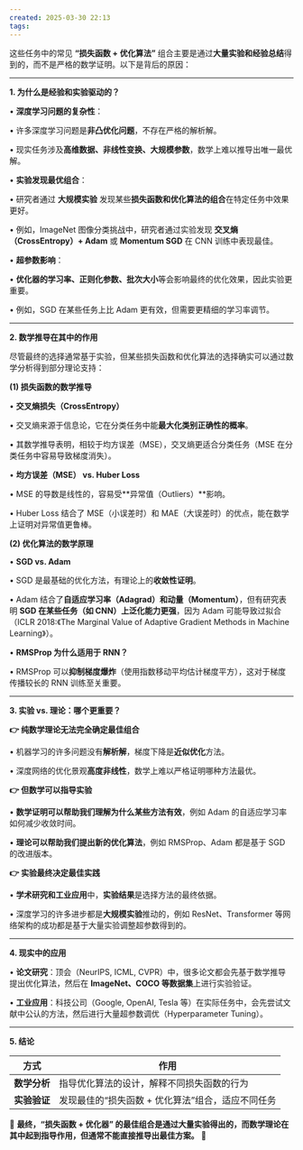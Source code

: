 ```yaml
---
created: 2025-03-30 22:13
tags:
---
```

这些任务中的常见 **“损失函数 + 优化算法”** 组合主要是通过**大量实验和经验总结**得到的，而不是严格的数学证明。以下是背后的原因：

---

**1. 为什么是经验和实验驱动的？**

• **深度学习问题的复杂性**：

• 许多深度学习问题是**非凸优化问题**，不存在严格的解析解。

• 现实任务涉及**高维数据、非线性变换、大规模参数**，数学上难以推导出唯一最优解。

• **实验发现最优组合**：

• 研究者通过 **大规模实验** 发现某些**损失函数和优化算法的组合**在特定任务中效果更好。

• 例如，ImageNet 图像分类挑战中，研究者通过实验发现 **交叉熵（CrossEntropy）+ Adam** 或 **Momentum SGD** 在 CNN 训练中表现最佳。

• **超参数影响**：

• **优化器的学习率、正则化参数、批次大小**等会影响最终的优化效果，因此实验更重要。

• 例如，SGD 在某些任务上比 Adam 更有效，但需要更精细的学习率调节。

---

**2. 数学推导在其中的作用**

  

尽管最终的选择通常基于实验，但某些损失函数和优化算法的选择确实可以通过数学分析得到部分理论支持：

  

**(1) 损失函数的数学推导**

• **交叉熵损失（CrossEntropy）**

• 交叉熵来源于信息论，它在分类任务中能**最大化类别正确性的概率**。

• 其数学推导表明，相较于均方误差（MSE），交叉熵更适合分类任务（MSE 在分类任务中容易导致梯度消失）。

• **均方误差（MSE） vs. Huber Loss**

• MSE 的导数是线性的，容易受**异常值（Outliers）**影响。

• Huber Loss 结合了 MSE（小误差时）和 MAE（大误差时）的优点，能在数学上证明对异常值更鲁棒。

  

**(2) 优化算法的数学原理**

• **SGD vs. Adam**

• SGD 是最基础的优化方法，有理论上的**收敛性证明**。

• Adam 结合了**自适应学习率（Adagrad）和动量（Momentum）**，但有研究表明 **SGD 在某些任务（如 CNN）上泛化能力更强**，因为 Adam 可能导致过拟合（ICLR 2018:《The Marginal Value of Adaptive Gradient Methods in Machine Learning》）。

• **RMSProp 为什么适用于 RNN？**

• RMSProp 可以**抑制梯度爆炸**（使用指数移动平均估计梯度平方），这对于梯度传播较长的 RNN 训练至关重要。

---

**3. 实验 vs. 理论：哪个更重要？**

  

**👉 纯数学理论无法完全确定最佳组合**

• 机器学习的许多问题没有**解析解**，梯度下降是**近似优化**方法。

• 深度网络的优化景观**高度非线性**，数学上难以严格证明哪种方法最优。

  

**👉 但数学可以指导实验**

• **数学证明可以帮助我们理解为什么某些方法有效**，例如 Adam 的自适应学习率如何减少收敛时间。

• **理论可以帮助我们提出新的优化算法**，例如 RMSProp、Adam 都是基于 SGD 的改进版本。

  

**👉 实验最终决定最佳实践**

• **学术研究和工业应用**中，**实验结果**是选择方法的最终依据。

• 深度学习的许多进步都是**大规模实验**推动的，例如 ResNet、Transformer 等网络架构的成功都是基于大量实验调整超参数得到的。

---

**4. 现实中的应用**

• **论文研究**：顶会（NeurIPS, ICML, CVPR）中，很多论文都会先基于数学推导提出优化算法，然后在 **ImageNet、COCO 等数据集**上进行实验验证。

• **工业应用**：科技公司（Google, OpenAI, Tesla 等）在实际任务中，会先尝试文献中公认的方法，然后进行大量超参数调优（Hyperparameter Tuning）。

---

**5. 结论**

|**方式**|**作用**|
|---|---|
|**数学分析**|指导优化算法的设计，解释不同损失函数的行为|
|**实验验证**|发现最佳的“损失函数 + 优化算法”组合，适应不同任务|

📌 **最终，“损失函数 + 优化器” 的最佳组合是通过大量实验得出的，而数学理论在其中起到指导作用，但通常不能直接推导出最佳方案。** 🚀